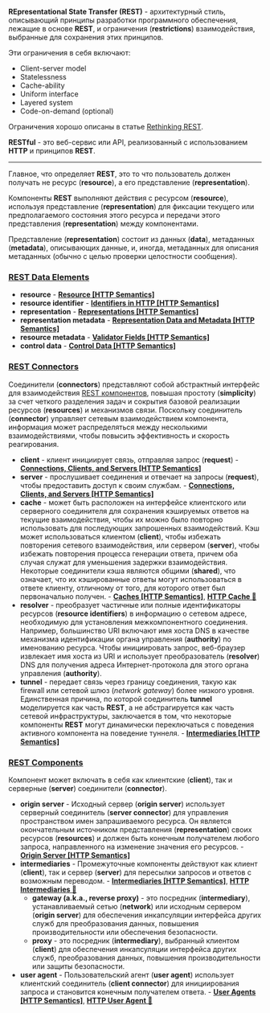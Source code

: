 **REpresentational State Transfer (REST)** - архитектурный стиль, описывающий принципы разработки программного обеспечения, лежащие в основе **REST**, и ограничения (**restrictions**) взаимодействия, выбранные для сохранения этих принципов.

Эти ограничения в себя включают:
- Client-server model
- Statelessness
- Cache-ability
- Uniform interface
- Layered system
- Code-on-demand (optional)

Ограничения хорошо описаны в статье [Rethinking REST](https://kieranpotts.com/rethinking-rest#_the_rest_constraints).

**RESTful** - это веб-сервис или API, реализованный с использованием **HTTP** и принципов **REST**.

___

Главное, что определяет **REST**, это то что пользователь должен получать не ресурс (**resource**), а его представление (**representation**).

Компоненты **REST** выполняют действия с ресурсом (**resource**), используя представление (**representation**) для фиксации текущего или предполагаемого состояния этого ресурса и передачи этого представления (**representation**) между компонентами.

Представление (**representation**) состоит из данных (**data**), метаданных (**metadata**), описывающих данные, и, иногда, метаданных для описания метаданных (обычно с целью проверки целостности сообщения).

### [REST Data Elements](https://ics.uci.edu/~fielding/pubs/dissertation/rest_arch_style.htm#tab_5_1)

- **resource** - [**Resource [HTTP Semantics]**](https://www.rfc-editor.org/rfc/rfc9110#section-3.1)
- **resource identifier** - [**Identifiers in HTTP [HTTP Semantics]**](https://www.rfc-editor.org/rfc/rfc9110#section-4)
- **representation** - [**Representations [HTTP Semantics]**](https://www.rfc-editor.org/rfc/rfc9110#section-3.2)
- **representation metadata** - [**Representation Data and Metadata [HTTP Semantics]**](https://www.rfc-editor.org/rfc/rfc9110#section-8)
- **resource metadata** - [**Validator Fields [HTTP Semantics]**](https://www.rfc-editor.org/rfc/rfc9110#name-validator-fields)
- **control data** - [**Control Data [HTTP Semantics]**](https://www.rfc-editor.org/rfc/rfc9110#message.control.data)

### [REST Connectors](https://ics.uci.edu/~fielding/pubs/dissertation/rest_arch_style.htm#tab_5_2)

Соединители (**connectors**) представляют собой абстрактный интерфейс для взаимодействия [REST компонентов](/#REST%20Components), повышая простоту (**simplicity**) за счет четкого разделения задач и сокрытия базовой реализации ресурсов (**resources**) и механизмов связи. Поскольку соединитель (**connector**) управляет сетевым взаимодействием компонента, информация может распределяться между несколькими взаимодействиями, чтобы повысить эффективность и скорость реагирования.

- **client** - клиент инициирует связь, отправляя запрос (**request**) - [**Connections, Clients, and Servers [HTTP Semantics]**](https://www.rfc-editor.org/rfc/rfc9110#section-3.3)
- **server** - прослушивает соединения и отвечает на запросы (**request**), чтобы предоставить доступ к своим службам.  - [**Connections, Clients, and Servers [HTTP Semantics]**](https://www.rfc-editor.org/rfc/rfc9110#section-3.3)
- **cache** - может быть расположен на интерфейсе клиентского или серверного соединителя для сохранения кэшируемых ответов на текущие взаимодействия, чтобы их можно было повторно использовать для последующих запрошенных взаимодействий. Кэш может использоваться клиентом (**client**), чтобы избежать повторения сетевого взаимодействия, или сервером (**server**), чтобы избежать повторения процесса генерации ответа, причем оба случая служат для уменьшения задержки взаимодействия. Некоторые соединители кэша являются общими (**shared**), что означает, что их кэшированные ответы могут использоваться в ответе клиенту, отличному от того, для которого ответ был первоначально получен. - [**Caches [HTTP Semantics]**](https://www.rfc-editor.org/rfc/rfc9110#section-3.8), [**HTTP Cache 📂**](../../http/topics/cache.md)
- **resolver** - преобразует частичные или полные идентификаторы ресурсов (**resource identifiers**) в информацию о сетевом адресе, необходимую для установления межкомпонентного соединения. Например, большинство URI включают имя хоста DNS в качестве механизма идентификации органа управления (**authority**) по именованию ресурса. Чтобы инициировать запрос, веб-браузер извлекает имя хоста из URI и использует преобразователь (**resolver**) DNS для получения адреса Интернет-протокола для этого органа управления (**authority**).
- **tunnel** - передает связь через границу соединения, такую как firewall или сетевой шлюз (*network gateway*) более низкого уровня. Единственная причина, по которой соединитель **tunnel** моделируется как часть **REST**, а не абстрагируется как часть сетевой инфраструктуры, заключается в том, что некоторые компоненты **REST** могут динамически переключаться с поведения активного компонента на поведение туннеля. - [**Intermediaries [HTTP Semantics]**](https://www.rfc-editor.org/rfc/rfc9110#section-3.7)


### [REST Components](https://ics.uci.edu/~fielding/pubs/dissertation/rest_arch_style.htm#tab_5_3)

Компонент может включать в себя как клиентские (**client**), так и серверные (**server**) соединители (**connector**).

- **origin server** - Исходный сервер (**origin server**) использует серверный соединитель (**server connector**) для управления пространством имен запрашиваемого ресурса. Он является окончательным источником представления (**representation**) своих ресурсов (**resources**) и должен быть конечным получателем любого запроса, направленного на изменение значения его ресурсов. - [**Origin Server [HTTP Semantics]**](https://www.rfc-editor.org/rfc/rfc9110#section-3.6)
- **intermediaries** - Промежуточные компоненты действуют как клиент (**client**), так и сервер (**server**) для пересылки запросов и ответов с возможным переводом. - [**Intermediaries [HTTP Semantics]**](https://www.rfc-editor.org/rfc/rfc9110#section-3.7), [**HTTP Intermediaries 📂**](../../http/topics/intermediaries.md)
  - **gateway (a.k.a., reverse proxy)** -  это посредник (**intermediary**), устанавливаемый сетью (**network**) или исходным сервером (**origin server**) для обеспечения инкапсуляции интерфейса других служб для преобразования данных, повышения производительности или обеспечения безопасности.
  - **proxy** - это посредник (**intermediary**), выбранный клиентом (**client**) для обеспечения инкапсуляции интерфейса других служб, преобразования данных, повышения производительности или защиты безопасности.
- **user agent** - Пользовательский агент (**user agent**) использует клиентский соединитель (**client connector**) для инициирования запроса и становится конечным получателем ответа. - [**User Agents [HTTP Semantics]**](https://www.rfc-editor.org/rfc/rfc9110#section-3.5), [**HTTP User Agent 📂**](../../http/topics/user-agent.md)
